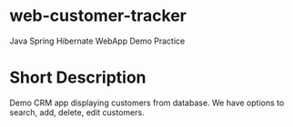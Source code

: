 # web-customer-tracker
Java Spring Hibernate WebApp Demo Practice

# Short Description
Demo CRM app displaying customers from database.
We have options to search, add, delete, edit customers.

